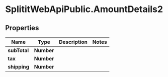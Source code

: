 # SplititWebApiPublic.AmountDetails2

## Properties

Name | Type | Description | Notes
------------ | ------------- | ------------- | -------------
**subTotal** | **Number** |  | 
**tax** | **Number** |  | 
**shipping** | **Number** |  | 


